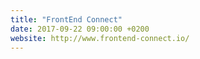 ```yaml
---
title: "FrontEnd Connect"
date: 2017-09-22 09:00:00 +0200
website: http://www.frontend-connect.io/
---
```


